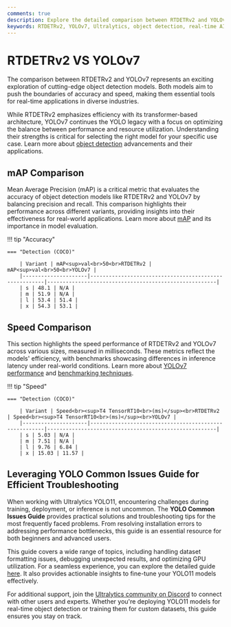 ```yaml
---
comments: true
description: Explore the detailed comparison between RTDETRv2 and YOLOv7, two advanced object detection models excelling in real-time AI applications. Learn how these models perform across various benchmarks in computer vision, from edge AI deployment to high-speed processing.
keywords: RTDETRv2, YOLOv7, Ultralytics, object detection, real-time AI, edge AI, computer vision, model performance comparison, AI benchmarks
---
```


# RTDETRv2 VS YOLOv7

The comparison between RTDETRv2 and YOLOv7 represents an exciting exploration of cutting-edge object detection models. Both models aim to push the boundaries of accuracy and speed, making them essential tools for real-time applications in diverse industries.

While RTDETRv2 emphasizes efficiency with its transformer-based architecture, YOLOv7 continues the YOLO legacy with a focus on optimizing the balance between performance and resource utilization. Understanding their strengths is critical for selecting the right model for your specific use case. Learn more about [object detection](https://www.ultralytics.com/glossary/object-detection) advancements and their applications.


## mAP Comparison

Mean Average Precision (mAP) is a critical metric that evaluates the accuracy of object detection models like RTDETRv2 and YOLOv7 by balancing precision and recall. This comparison highlights their performance across different variants, providing insights into their effectiveness for real-world applications. Learn more about [mAP](https://www.ultralytics.com/glossary/mean-average-precision-map) and its importance in model evaluation.


!!! tip "Accuracy"

	=== "Detection (COCO)"

		| Variant | mAP<sup>val<br>50<br>RTDETRv2 | mAP<sup>val<br>50<br>YOLOv7 |
		|---------------------|-------------------------------------------------------|-------------------------------------------------------|
		| s | 48.1 | N/A |
		| m | 51.9 | N/A |
		| l | 53.4 | 51.4 |
		| x | 54.3 | 53.1 |
		

## Speed Comparison

This section highlights the speed performance of RTDETRv2 and YOLOv7 across various sizes, measured in milliseconds. These metrics reflect the models' efficiency, with benchmarks showcasing differences in inference latency under real-world conditions. Learn more about [YOLOv7 performance](https://docs.ultralytics.com/models/yolov7/) and [benchmarking techniques](https://docs.ultralytics.com/reference/utils/benchmarks/).


!!! tip "Speed"

	=== "Detection (COCO)"

		| Variant | Speed<br><sup>T4 TensorRT10<br>(ms)</sup><br>RTDETRv2 | Speed<br><sup>T4 TensorRT10<br>(ms)</sup><br>YOLOv7 |
		|---------------------|-------------------------------------------------------|-------------------------------------------------------|
		| s | 5.03 | N/A |
		| m | 7.51 | N/A |
		| l | 9.76 | 6.84 |
		| x | 15.03 | 11.57 |

## Leveraging YOLO Common Issues Guide for Efficient Troubleshooting

When working with Ultralytics YOLO11, encountering challenges during training, deployment, or inference is not uncommon. The **YOLO Common Issues Guide** provides practical solutions and troubleshooting tips for the most frequently faced problems. From resolving installation errors to addressing performance bottlenecks, this guide is an essential resource for both beginners and advanced users.

This guide covers a wide range of topics, including handling dataset formatting issues, debugging unexpected results, and optimizing GPU utilization. For a seamless experience, you can explore the detailed guide [here](https://docs.ultralytics.com/guides/yolo-common-issues/). It also provides actionable insights to fine-tune your YOLO11 models effectively.

For additional support, join the [Ultralytics community on Discord](https://discord.com/invite/ultralytics) to connect with other users and experts. Whether you're deploying YOLO11 models for real-time object detection or training them for custom datasets, this guide ensures you stay on track.
